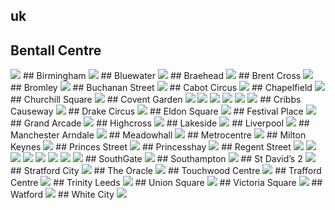 ## uk
## Bentall Centre
<img src="https://www.apple.com/uk/retail/bentallcentre/images/hero_large_2x.jpg"/>
## Birmingham
<img src="https://www.apple.com/uk/retail/birmingham/images/hero_large_2x.jpg"/>
## Bluewater
<img src="https://www.apple.com/uk/retail/bluewater/images/hero_large_2x.jpg"/>
## Braehead
<img src="https://www.apple.com/uk/retail/braehead/images/hero_large_2x.jpg"/>
## Brent Cross
<img src="https://www.apple.com/uk/retail/brentcross/images/hero_large_2x.jpg"/>
## Bromley
<img src="https://www.apple.com/uk/retail/bromley/images/hero_large_2x.jpg"/>
## Buchanan Street
<img src="https://www.apple.com/uk/retail/buchananstreet/images/hero_large_2x.jpg"/>
## Cabot Circus
<img src="https://www.apple.com/uk/retail/cabotcircus/images/hero_large_2x.jpg"/>
## Chapelfield
<img src="https://www.apple.com/uk/retail/chapelfield/images/hero_large_2x.jpg"/>
## Churchill Square
<img src="https://www.apple.com/uk/retail/churchillsquare/images/hero_large_2x.jpg"/>
## Covent Garden
<img src="https://www.apple.com/uk/retail/coventgarden/images/hero_large_2x.jpg"/>
<img src="nan"/>
<img src="nan"/>
<img src="nan"/>
<img src="nan"/>
<img src="nan"/>
## Cribbs Causeway
<img src="https://www.apple.com/uk/retail/cribbscauseway/images/hero_large_2x.jpg"/>
## Drake Circus
<img src="https://www.apple.com/uk/retail/drakecircus/images/hero_large_2x.jpg"/>
## Eldon Square
<img src="https://www.apple.com/uk/retail/eldonsquare/images/hero_large_2x.jpg"/>
## Festival Place
<img src="https://www.apple.com/uk/retail/festivalplace/images/hero_large_2x.jpg"/>
## Grand Arcade
<img src="https://www.apple.com/uk/retail/grandarcade/images/hero_large_2x.jpg"/>
## Highcross
<img src="https://www.apple.com/uk/retail/highcross/images/hero_large_2x.jpg"/>
## Lakeside
<img src="https://www.apple.com/uk/retail/lakeside/images/hero_large_2x.jpg"/>
## Liverpool
<img src="https://www.apple.com/uk/retail/liverpool/images/hero_large_2x.jpg"/>
## Manchester Arndale
<img src="https://www.apple.com/uk/retail/manchesterarndale/images/hero_large_2x.jpg"/>
## Meadowhall
<img src="https://www.apple.com/uk/retail/meadowhall/images/hero_large_2x.jpg"/>
## Metrocentre
<img src="https://www.apple.com/uk/retail/metrocentre/images/hero_large_2x.jpg"/>
## Milton Keynes
<img src="https://www.apple.com/uk/retail/miltonkeynes/images/hero_large_2x.jpg"/>
## Princes Street
<img src="https://www.apple.com/uk/retail/princesstreet/images/hero_large_2x.jpg"/>
## Princesshay
<img src="https://www.apple.com/uk/retail/princesshay/images/hero_large_2x.jpg"/>
## Regent Street
<img src="https://www.apple.com/uk/retail/regentstreet/images/hero_large_2x.jpg"/>
<img src="nan"/>
<img src="nan"/>
<img src="nan"/>
<img src="nan"/>
<img src="nan"/>
<img src="nan"/>
<img src="nan"/>
## SouthGate
<img src="https://www.apple.com/uk/retail/southgate/images/hero_large_2x.jpg"/>
## Southampton
<img src="https://www.apple.com/uk/retail/southampton/images/hero_large_2x.jpg"/>
## St David’s 2
<img src="https://www.apple.com/uk/retail/stdavids2/images/hero_large_2x.jpg"/>
## Stratford City
<img src="https://www.apple.com/uk/retail/stratfordcity/images/hero_large_2x.jpg"/>
## The Oracle
<img src="https://www.apple.com/uk/retail/theoracle/images/hero_large_2x.jpg"/>
## Touchwood Centre
<img src="https://www.apple.com/uk/retail/touchwoodcentre/images/hero_large_2x.jpg"/>
## Trafford Centre
<img src="https://www.apple.com/uk/retail/traffordcentre/images/hero_large_2x.jpg"/>
## Trinity Leeds
<img src="https://www.apple.com/uk/retail/trinityleeds/images/hero_large_2x.jpg"/>
## Union Square
<img src="https://www.apple.com/uk/retail/unionsquare/images/hero_large_2x.jpg"/>
## Victoria Square
<img src="https://www.apple.com/uk/retail/victoriasquare/images/hero_large_2x.jpg"/>
## Watford
<img src="https://www.apple.com/uk/retail/watford/images/hero_large_2x.jpg"/>
## White City
<img src="https://www.apple.com/uk/retail/whitecity/images/hero_large_2x.jpg"/>
